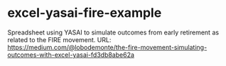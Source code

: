# excel-yasai-fire-example
Spreadsheet using YASAI to simulate outcomes from early retirement as related to the FIRE movement.
URL: https://medium.com/@lobodemonte/the-fire-movement-simulating-outcomes-with-excel-yasai-fd3db8abe62a
